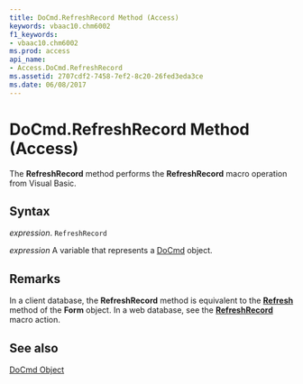 ```yaml
---
title: DoCmd.RefreshRecord Method (Access)
keywords: vbaac10.chm6002
f1_keywords:
- vbaac10.chm6002
ms.prod: access
api_name:
- Access.DoCmd.RefreshRecord
ms.assetid: 2707cdf2-7458-7ef2-8c20-26fed3eda3ce
ms.date: 06/08/2017
---
```



# DoCmd.RefreshRecord Method (Access)

The  **RefreshRecord** method performs the **RefreshRecord** macro operation from Visual Basic.


## Syntax

_expression_. `RefreshRecord`

_expression_ A variable that represents a [DoCmd](Access.DoCmd.md) object.


## Remarks

In a client database, the  **RefreshRecord** method is equivalent to the **[Refresh](Access.Form.Refresh.md)** method of the **Form** object. In a web database, see the **[RefreshRecord](overview/Access.md)** macro action.


## See also


[DoCmd Object](Access.DoCmd.md)

